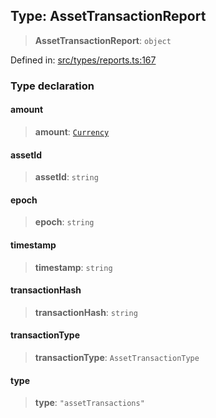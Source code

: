 
## Type: AssetTransactionReport

> **AssetTransactionReport**: `object`

Defined in: [src/types/reports.ts:167](https://github.com/centrifuge/centrifuge-sdk/blob/e8ba8663632aeb3b16074665a356e75ab51e8c4b/src/types/reports.ts#L167)

### Type declaration

#### amount

> **amount**: [`Currency`](#class-currency)

#### assetId

> **assetId**: `string`

#### epoch

> **epoch**: `string`

#### timestamp

> **timestamp**: `string`

#### transactionHash

> **transactionHash**: `string`

#### transactionType

> **transactionType**: `AssetTransactionType`

#### type

> **type**: `"assetTransactions"`
